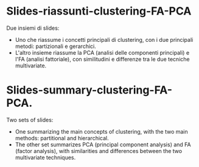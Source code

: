 # Slides-riassunti-clustering-FA-PCA
Due insiemi di slides:
- Uno che riassume i concetti principali di clustering, con i due principali metodi: partizionali e gerarchici.
- L'altro insieme riassume la PCA (analisi delle componenti principali) e l'FA (analisi fattoriale), con similitudini e differenze tra le due tecniche multivariate.


# Slides-summary-clustering-FA-PCA.
Two sets of slides:
- One summarizing the main concepts of clustering, with the two main methods: partitional and hierarchical.
- The other set summarizes PCA (principal component analysis) and FA (factor analysis), with similarities and differences between the two multivariate techniques.
